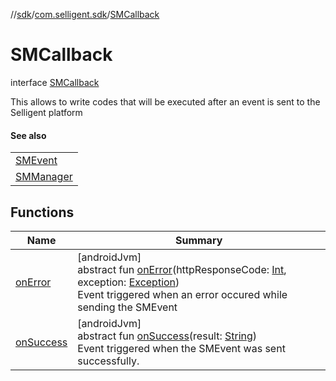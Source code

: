 //[sdk](../../../index.md)/[com.selligent.sdk](../index.md)/[SMCallback](index.md)

# SMCallback

interface [SMCallback](index.md)

This allows to write codes that will be executed after an event is sent to the Selligent platform

#### See also

| |
|---|
| [SMEvent](../-s-m-event/index.md) |
| [SMManager](../-s-m-manager/send-s-m-event.md) |

## Functions

| Name | Summary |
|---|---|
| [onError](on-error.md) | [androidJvm]<br>abstract fun [onError](on-error.md)(httpResponseCode: [Int](https://kotlinlang.org/api/latest/jvm/stdlib/kotlin/-int/index.html), exception: [Exception](https://developer.android.com/reference/kotlin/java/lang/Exception.html))<br>Event triggered when an error occured while sending the SMEvent |
| [onSuccess](on-success.md) | [androidJvm]<br>abstract fun [onSuccess](on-success.md)(result: [String](https://developer.android.com/reference/kotlin/java/lang/String.html))<br>Event triggered when the SMEvent was sent successfully. |
